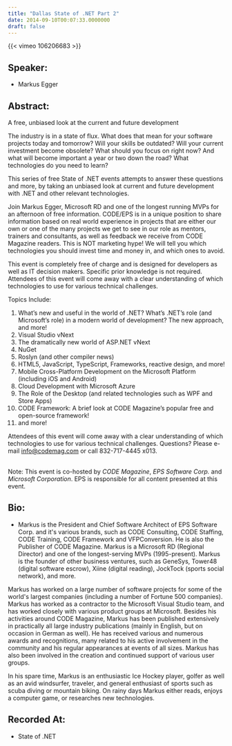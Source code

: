```yaml
---
title: "Dallas State of .NET Part 2"
date: 2014-09-10T00:07:33.0000000
draft: false
---
```


{{< vimeo 106206683 >}}

## Speaker:

 - Markus Egger

## Abstract:

<p>A free, unbiased look at the current and future development</p>

<p>The industry is in a state of flux. What does that mean for your software projects today and tomorrow? Will your skills be outdated? Will your current investment become obsolete? What should you focus on right now? And what will become important a year or two down the road? What technologies do you need to learn?</p>

<p>This series of free State of .NET events attempts to answer these questions and more, by taking an unbiased look at current and future development with .NET and other relevant technologies.</p>

<p>Join Markus Egger, Microsoft RD and one of the longest running MVPs for an afternoon of free information. CODE/EPS is in a unique position to share information based on real world experience in projects that are either our own or one of the many projects we get to see in our role as mentors, trainers and consultants, as well as feedback we receive from CODE Magazine readers. This is NOT marketing hype! We will tell you which technologies you should invest time and money in, and which ones to avoid.</p>

<p>This event is completely free of charge and is designed for developers as well as IT decision makers. Specific prior knowledge is not required. Attendees of this event will come away with a clear understanding of which technologies to use for various technical challenges.</p>

<p>Topics Include:
<ol>
<li>What’s new and useful in the world of .NET? What’s .NET’s role (and Microsoft’s role) in a modern world of development? The new approach, and more!</li>
<li>Visual Studio vNext</li>
<li>The dramatically new world of ASP.NET vNext</li>
<li>NuGet</li>
<li>Roslyn (and other compiler news)</li>
<li>HTML5, JavaScript, TypeScript, Frameworks, reactive design, and more!</li>
<li>Mobile Cross-Platform Development on the Microsoft Platform (including iOS and Android)</li>
<li>Cloud Development with Microsoft Azure</li>
<li>The Role of the Desktop (and related technologies such as WPF and Store Apps)</li>
<li>CODE Framework: A brief look at CODE Magazine’s popular free and open-source framework!</li>
<li>and more!</li></ol>
</p>

<p>Attendees of this event will come away with a clear understanding of which technologies to use for various technical challenges. Questions? Please e-mail <a href="mailto:info@codemag.com">info@codemag.com</a> or call 832-717-4445 x013.<br/><br/></p>
 
<p> Note: This event is co-hosted by <em>CODE Magazine</em>, <em>EPS Software Corp.</em> and <em>Microsoft Corporation</em>. EPS is responsible for all content presented at this event.</p>

## Bio:

 - <p>Markus is the President and Chief Software Architect of EPS Software Corp. and it's various brands, such as CODE Consulting, CODE Staffing, CODE Training, CODE Framework and VFPConversion. He is also the Publisher of CODE Magazine. Markus is a Microsoft RD (Regional Director) and one of the longest-serving MVPs (1995-present). Markus is the founder of other business ventures, such as GeneSys, Tower48 (digital software escrow), Xiine (digital reading), JockTock (sports social network), and more.</p>
<p>Markus has worked on a large number of software projects for some of the world's largest companies (including a number of Fortune 500 companies). Markus has worked as a contractor to the Microsoft Visual Studio team, and has worked closely with various product groups at Microsoft. Besides his activities around CODE Magazine, Markus has been published extensively in practically all large industry publications (mainly in English, but on occasion in German as well). He has received various and numerous awards and recognitions, many related to his active involvement in the community and his regular appearances at events of all sizes. Markus has also been involved in the creation and continued support of various user groups.</p>
<p>In his spare time, Markus is an enthusiastic Ice Hockey player, golfer as well as an avid windsurfer, traveler, and general enthusiast of sports such as scuba diving or mountain biking. On rainy days Markus either reads, enjoys a computer game, or researches new technologies.</p>

## Recorded At:

 - State of .NET


